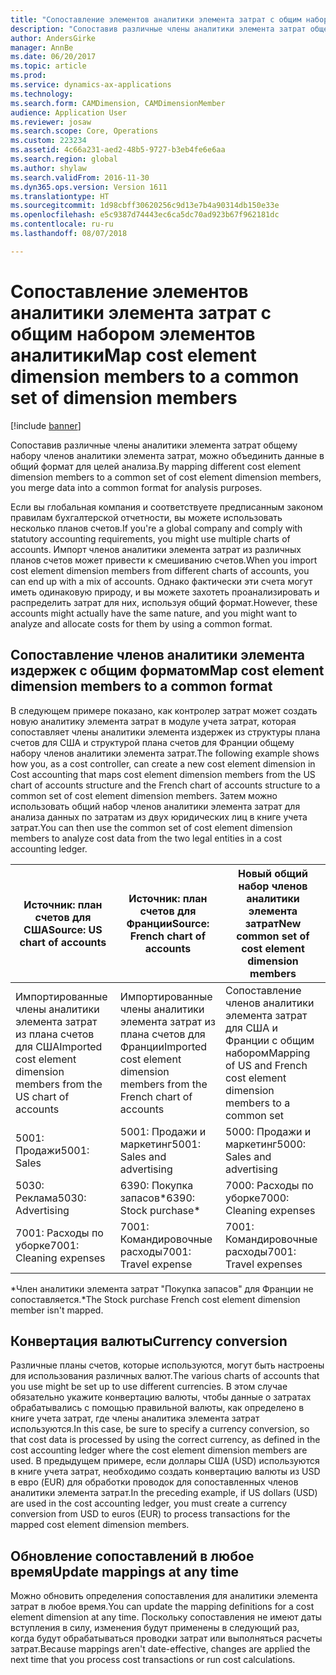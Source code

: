 ```yaml
---
title: "Сопоставление элементов аналитики элемента затрат с общим набором элементов аналитики"
description: "Сопоставив различные члены аналитики элемента затрат общему набору членов аналитики элемента затрат, можно объединить данные в общий формат для целей анализа."
author: AndersGirke
manager: AnnBe
ms.date: 06/20/2017
ms.topic: article
ms.prod: 
ms.service: dynamics-ax-applications
ms.technology: 
ms.search.form: CAMDimension, CAMDimensionMember
audience: Application User
ms.reviewer: josaw
ms.search.scope: Core, Operations
ms.custom: 223234
ms.assetid: 4c66a231-aed2-48b5-9727-b3eb4fe6e6aa
ms.search.region: global
ms.author: shylaw
ms.search.validFrom: 2016-11-30
ms.dyn365.ops.version: Version 1611
ms.translationtype: HT
ms.sourcegitcommit: 1d98cbff30620256c9d13e7b4a90314db150e33e
ms.openlocfilehash: e5c9387d74443ec6ca5dc70ad923b67f962181dc
ms.contentlocale: ru-ru
ms.lasthandoff: 08/07/2018

---
```


# <a name="map-cost-element-dimension-members-to-a-common-set-of-dimension-members"></a><span data-ttu-id="cd14d-103">Сопоставление элементов аналитики элемента затрат с общим набором элементов аналитики</span><span class="sxs-lookup"><span data-stu-id="cd14d-103">Map cost element dimension members to a common set of dimension members</span></span>

[!include [banner](../includes/banner.md)]

<span data-ttu-id="cd14d-104">Сопоставив различные члены аналитики элемента затрат общему набору членов аналитики элемента затрат, можно объединить данные в общий формат для целей анализа.</span><span class="sxs-lookup"><span data-stu-id="cd14d-104">By mapping different cost element dimension members to a common set of cost element dimension members, you merge data into a common format for analysis purposes.</span></span>

<span data-ttu-id="cd14d-105">Если вы глобальная компания и соответствуете предписанным законом правилам бухгалтерской отчетности, вы можете использовать несколько планов счетов.</span><span class="sxs-lookup"><span data-stu-id="cd14d-105">If you're a global company and comply with statutory accounting requirements, you might use multiple charts of accounts.</span></span> <span data-ttu-id="cd14d-106">Импорт членов аналитики элемента затрат из различных планов счетов может привести к смешиванию счетов.</span><span class="sxs-lookup"><span data-stu-id="cd14d-106">When you import cost element dimension members from different charts of accounts, you can end up with a mix of accounts.</span></span> <span data-ttu-id="cd14d-107">Однако фактически эти счета могут иметь одинаковую природу, и вы можете захотеть проанализировать и распределить затрат для них, используя общий формат.</span><span class="sxs-lookup"><span data-stu-id="cd14d-107">However, these accounts might actually have the same nature, and you might want to analyze and allocate costs for them by using a common format.</span></span>

## <a name="map-cost-element-dimension-members-to-a-common-format"></a><span data-ttu-id="cd14d-108">Сопоставление членов аналитики элемента издержек с общим форматом</span><span class="sxs-lookup"><span data-stu-id="cd14d-108">Map cost element dimension members to a common format</span></span>
<span data-ttu-id="cd14d-109">В следующем примере показано, как контролер затрат может создать новую аналитику элемента затрат в модуле учета затрат, которая сопоставляет члены аналитики элемента издержек из структуры плана счетов для США и структурой плана счетов для Франции общему набору членов аналитики элемента затрат.</span><span class="sxs-lookup"><span data-stu-id="cd14d-109">The following example shows how you, as a cost controller, can create a new cost element dimension in Cost accounting that maps cost element dimension members from the US chart of accounts structure and the French chart of accounts structure to a common set of cost element dimension members.</span></span> <span data-ttu-id="cd14d-110">Затем можно использовать общий набор членов аналитики элемента затрат для анализа данных по затратам из двух юридических лиц в книге учета затрат.</span><span class="sxs-lookup"><span data-stu-id="cd14d-110">You can then use the common set of cost element dimension members to analyze cost data from the two legal entities in a cost accounting ledger.</span></span>

| <span data-ttu-id="cd14d-111">Источник: план счетов для США</span><span class="sxs-lookup"><span data-stu-id="cd14d-111">Source: US chart of accounts</span></span>                                          | <span data-ttu-id="cd14d-112">Источник: план счетов для Франции</span><span class="sxs-lookup"><span data-stu-id="cd14d-112">Source: French chart of accounts</span></span>                                          | <span data-ttu-id="cd14d-113">Новый общий набор членов аналитики элемента затрат</span><span class="sxs-lookup"><span data-stu-id="cd14d-113">New common set of cost element dimension members</span></span>                        |
|-----------------------------------------------------------------------|---------------------------------------------------------------------------|-------------------------------------------------------------------------|
| <span data-ttu-id="cd14d-114">Импортированные члены аналитики элемента затрат из плана счетов для США</span><span class="sxs-lookup"><span data-stu-id="cd14d-114">Imported cost element dimension members from the US chart of accounts</span></span> | <span data-ttu-id="cd14d-115">Импортированные члены аналитики элемента затрат из плана счетов для Франции</span><span class="sxs-lookup"><span data-stu-id="cd14d-115">Imported cost element dimension members from the French chart of accounts</span></span> | <span data-ttu-id="cd14d-116">Сопоставление членов аналитики элемента затрат для США и Франции с общим набором</span><span class="sxs-lookup"><span data-stu-id="cd14d-116">Mapping of US and French cost element dimension members to a common set</span></span> |
| <span data-ttu-id="cd14d-117">5001: Продажи</span><span class="sxs-lookup"><span data-stu-id="cd14d-117">5001: Sales</span></span>                                                           | <span data-ttu-id="cd14d-118">5001: Продажи и маркетинг</span><span class="sxs-lookup"><span data-stu-id="cd14d-118">5001: Sales and advertising</span></span>                                               | <span data-ttu-id="cd14d-119">5000: Продажи и маркетинг</span><span class="sxs-lookup"><span data-stu-id="cd14d-119">5000: Sales and advertising</span></span>                                             |
| <span data-ttu-id="cd14d-120">5030: Реклама</span><span class="sxs-lookup"><span data-stu-id="cd14d-120">5030: Advertising</span></span>                                                     | <span data-ttu-id="cd14d-121">6390: Покупка запасов\*</span><span class="sxs-lookup"><span data-stu-id="cd14d-121">6390: Stock purchase\*</span></span>                                                    | <span data-ttu-id="cd14d-122">7000: Расходы по уборке</span><span class="sxs-lookup"><span data-stu-id="cd14d-122">7000: Cleaning expenses</span></span>                                                 |
| <span data-ttu-id="cd14d-123">7001: Расходы по уборке</span><span class="sxs-lookup"><span data-stu-id="cd14d-123">7001: Cleaning expenses</span></span>                                               | <span data-ttu-id="cd14d-124">7001: Командировочные расходы</span><span class="sxs-lookup"><span data-stu-id="cd14d-124">7001: Travel expense</span></span>                                                      | <span data-ttu-id="cd14d-125">7001: Командировочные расходы</span><span class="sxs-lookup"><span data-stu-id="cd14d-125">7001: Travel expenses</span></span>                                                   |

<span data-ttu-id="cd14d-126">\*Член аналитики элемента затрат "Покупка запасов" для Франции не сопоставляется.</span><span class="sxs-lookup"><span data-stu-id="cd14d-126">\*The Stock purchase French cost element dimension member isn't mapped.</span></span>

## <a name="currency-conversion"></a><span data-ttu-id="cd14d-127">Конвертация валюты</span><span class="sxs-lookup"><span data-stu-id="cd14d-127">Currency conversion</span></span>
<span data-ttu-id="cd14d-128">Различные планы счетов, которые используются, могут быть настроены для использования различных валют.</span><span class="sxs-lookup"><span data-stu-id="cd14d-128">The various charts of accounts that you use might be set up to use different currencies.</span></span> <span data-ttu-id="cd14d-129">В этом случае обязательно укажите конвертацию валюты, чтобы данные о затратах обрабатывались с помощью правильной валюты, как определено в книге учета затрат, где члены аналитика элемента затрат используются.</span><span class="sxs-lookup"><span data-stu-id="cd14d-129">In this case, be sure to specify a currency conversion, so that cost data is processed by using the correct currency, as defined in the cost accounting ledger where the cost element dimension members are used.</span></span> <span data-ttu-id="cd14d-130">В предыдущем примере, если доллары США (USD) используются в книге учета затрат, необходимо создать конвертацию валюты из USD в евро (EUR) для обработки проводок для сопоставленных членов аналитики элемента затрат.</span><span class="sxs-lookup"><span data-stu-id="cd14d-130">In the preceding example, if US dollars (USD) are used in the cost accounting ledger, you must create a currency conversion from USD to euros (EUR) to process transactions for the mapped cost element dimension members.</span></span>

## <a name="update-mappings-at-any-time"></a><span data-ttu-id="cd14d-131">Обновление сопоставлений в любое время</span><span class="sxs-lookup"><span data-stu-id="cd14d-131">Update mappings at any time</span></span>
<span data-ttu-id="cd14d-132">Можно обновить определения сопоставления для аналитики элемента затрат в любое время.</span><span class="sxs-lookup"><span data-stu-id="cd14d-132">You can update the mapping definitions for a cost element dimension at any time.</span></span> <span data-ttu-id="cd14d-133">Поскольку сопоставления не имеют даты вступления в силу, изменения будут применены в следующий раз, когда будут обрабатываться проводки затрат или выполняться расчеты затрат.</span><span class="sxs-lookup"><span data-stu-id="cd14d-133">Because mappings aren't date-effective, changes are applied the next time that you process cost transactions or run cost calculations.</span></span>




